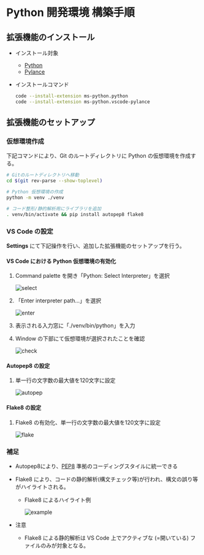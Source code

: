 # Python 開発環境 構築手順

## 拡張機能のインストール

- インストール対象
    - [Python](https://marketplace.visualstudio.com/items?itemName=ms-python.python)
    - [Pylance](https://marketplace.visualstudio.com/items?itemName=ms-python.vscode-pylance)

- インストールコマンド

    ```bash
    code --install-extension ms-python.python
    code --install-extension ms-python.vscode-pylance
    ```

## 拡張機能のセットアップ

### 仮想環境作成

下記コマンドにより、Git のルートディレクトリに Python の仮想環境を作成する。

```bash
# Gitのルートディレクトリへ移動
cd $(git rev-parse --show-toplevel)

# Python 仮想環境の作成
python -m venv ./venv

# コード整形/静的解析用にライブラリを追加
. venv/bin/activate && pip install autopep8 flake8
```

### VS Code の設定

**Settings** にて下記操作を行い、追加した拡張機能のセットアップを行う。

#### VS Code における Python 仮想環境の有効化

1. Command palette を開き「Python: Select Interpreter」を選択

    ![select](https://user-images.githubusercontent.com/49669363/126274449-079a08ac-b815-4a23-ad53-6b8536c87a7b.png)

1. 「Enter interpreter path...」を選択

    ![enter](https://user-images.githubusercontent.com/49669363/126274579-f8b83d90-1b5c-4423-8b24-bd6142e5ea82.png)

1. 表示される入力窓に「./venv/bin/python」を入力
1. Window の下部にて仮想環境が選択されたことを確認

    ![check](https://user-images.githubusercontent.com/49669363/126275017-f0f8320d-a369-4734-9bc7-4a3ddc1d747e.png)

#### Autopep8 の設定

1. 単一行の文字数の最大値を120文字に設定

    ![autopep](https://user-images.githubusercontent.com/49669363/117638923-52716d80-b1be-11eb-985a-cf19027a077d.png)

#### Flake8 の設定

1. Flake8 の有効化、単一行の文字数の最大値を120文字に設定

    ![flake](https://user-images.githubusercontent.com/49669363/117638929-543b3100-b1be-11eb-8676-27db39cdf810.png)

### 補足

- Autopep8により、[PEP8](https://www.python.org/dev/peps/pep-0008/) 準拠のコーディングスタイルに統一できる
- Flake8 により、コードの静的解析(構文チェック等)が行われ、構文の誤り等がハイライトされる。

    - Flake8 によるハイライト例

        ![example](https://user-images.githubusercontent.com/49669363/126272558-32b32777-d5d6-4e48-a151-cd6eb46f6cbe.png)
- 注意
    - Flake8 による静的解析は VS Code 上でアクティブな (=開いている) ファイルのみが対象となる。
